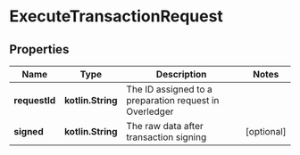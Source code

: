 
# ExecuteTransactionRequest

## Properties
Name | Type | Description | Notes
------------ | ------------- | ------------- | -------------
**requestId** | **kotlin.String** | The ID assigned to a preparation request in Overledger | 
**signed** | **kotlin.String** | The raw data after transaction signing |  [optional]



